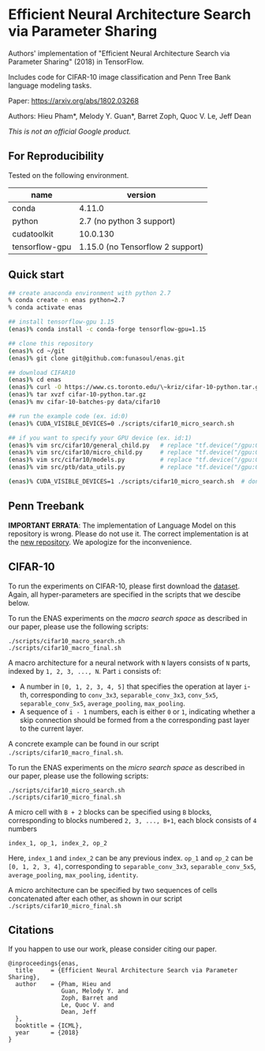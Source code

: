 # Efficient Neural Architecture Search via Parameter Sharing

Authors' implementation of "Efficient Neural Architecture Search via Parameter Sharing" (2018) in TensorFlow.

Includes code for CIFAR-10 image classification and Penn Tree Bank language modeling tasks.

Paper: https://arxiv.org/abs/1802.03268

Authors: Hieu Pham*, Melody Y. Guan*, Barret Zoph, Quoc V. Le, Jeff Dean

_This is not an official Google product._

## For Reproducibility
Tested on the following environment.

name | version
-- | --
conda          | 4.11.0
python         | 2.7 (no python 3 support)
cudatoolkit    | 10.0.130 
tensorflow-gpu | 1.15.0 (no Tensorflow 2 support)

## Quick start
```sh
## create anaconda environment with python 2.7
% conda create -n enas python=2.7
% conda activate enas

## install tensorflow-gpu 1.15
(enas)% conda install -c conda-forge tensorflow-gpu=1.15

## clone this repository
(enas)% cd ~/git
(enas)% git clone git@github.com:funasoul/enas.git

## download CIFAR10
(enas)% cd enas
(enas)% curl -O https://www.cs.toronto.edu/\~kriz/cifar-10-python.tar.gz
(enas)% tar xvzf cifar-10-python.tar.gz
(enas)% mv cifar-10-batches-py data/cifar10

## run the example code (ex. id:0)
(enas)% CUDA_VISIBLE_DEVICES=0 ./scripts/cifar10_micro_search.sh

## if you want to specify your GPU device (ex. id:1)
(enas)% vim src/cifar10/general_child.py   # replace "tf.device("/gpu:0"):" with "tf.device("/device:gpu:1"):" 
(enas)% vim src/cifar10/micro_child.py     # replace "tf.device("/gpu:0"):" with "tf.device("/device:gpu:1"):" 
(enas)% vim src/cifar10/models.py          # replace "tf.device("/gpu:0"):" with "tf.device("/device:gpu:1"):" 
(enas)% vim src/ptb/data_utils.py          # replace "tf.device("/gpu:0"):" with "tf.device("/device:gpu:1"):" 

(enas)% CUDA_VISIBLE_DEVICES=1 ./scripts/cifar10_micro_search.sh  # don't forget to specify your device id!
```

## Penn Treebank

**IMPORTANT ERRATA**: The implementation of Language Model on this repository is wrong. Please do not use it. The correct implementation is at the [new repository](https://github.com/google-research/google-research/tree/master/enas_lm). We apologize for the inconvenience.

## CIFAR-10

To run the experiments on CIFAR-10, please first download the [dataset](https://www.cs.toronto.edu/~kriz/cifar.html). Again, all hyper-parameters are specified in the scripts that we descibe below.

To run the ENAS experiments on the _macro search space_ as described in our paper, please use the following scripts:
```
./scripts/cifar10_macro_search.sh
./scripts/cifar10_macro_final.sh
```

A macro architecture for a neural network with `N` layers consists of `N` parts, indexed by `1, 2, 3, ..., N`. Part `i` consists of:

* A number in `[0, 1, 2, 3, 4, 5]` that specifies the operation at layer `i`-th, corresponding to `conv_3x3`, `separable_conv_3x3`, `conv_5x5`, `separable_conv_5x5`, `average_pooling`, `max_pooling`.
* A sequence of `i - 1` numbers, each is either `0` or `1`, indicating whether a skip connection should be formed from a the corresponding past layer to the current layer.

A concrete example can be found in our script `./scripts/cifar10_macro_final.sh`.

To run the ENAS experiments on the _micro search space_ as described in our paper, please use the following scripts:
```
./scripts/cifar10_micro_search.sh
./scripts/cifar10_micro_final.sh
```

A micro cell with `B + 2` blocks can be specified using `B` blocks, corresponding to blocks numbered `2, 3, ..., B+1`, each block consists of `4` numbers
```
index_1, op_1, index_2, op_2
```
Here, `index_1` and `index_2` can be any previous index. `op_1` and `op_2` can be `[0, 1, 2, 3, 4]`, corresponding to `separable_conv_3x3`, `separable_conv_5x5`, `average_pooling`, `max_pooling`, `identity`.

A micro architecture can be specified by two sequences of cells concatenated after each other, as shown in our script `./scripts/cifar10_micro_final.sh`

## Citations

If you happen to use our work, please consider citing our paper.
```
@inproceedings{enas,
  title     = {Efficient Neural Architecture Search via Parameter Sharing},
  author    = {Pham, Hieu and
               Guan, Melody Y. and
               Zoph, Barret and
               Le, Quoc V. and
               Dean, Jeff
  },
  booktitle = {ICML},
  year      = {2018}
}
```
